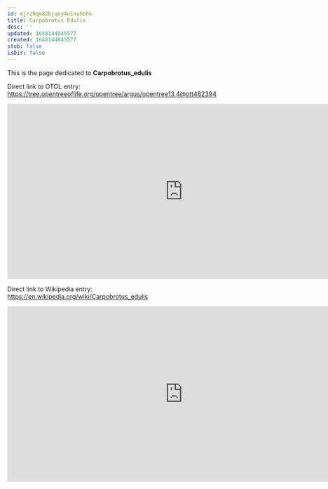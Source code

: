 ```yaml
---
id: mjrz9qm82bjqny4u1nuhbhk
title: Carpobrotus Edulis
desc: ''
updated: 1648144045577
created: 1648144045577
stub: false
isDir: false
---
```

This is the page dedicated to **Carpobrotus_edulis**


Direct link to OTOL entry: https://tree.opentreeoflife.org/opentree/argus/opentree13.4@ott482394



<html>
    <body>
    <iframe src="https://tree.opentreeoflife.org/opentree/argus/opentree13.4@ott482394"
    width="800" height="400" frameborder="0" allowfullscreen> </iframe>
    </body>
</html>
    


Direct link to Wikipedia entry: https://en.wikipedia.org/wiki/Carpobrotus_edulis



<html>
    <body>
    <iframe src="https://en.wikipedia.org/wiki/Carpobrotus_edulis"
    width="800" height="400" frameborder="0" allowfullscreen> </iframe>
    </body>
</html>
    
